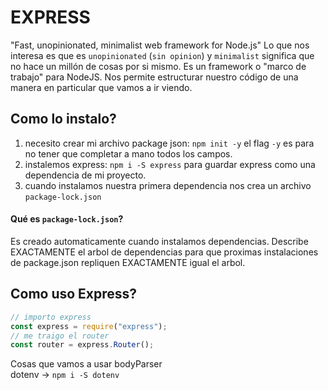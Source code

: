 # EXPRESS
"Fast, unopinionated, minimalist web framework for Node.js"
Lo que nos interesa es que es `unopinionated` (`sin opinion`) y `minimalist` significa que no hace un millón de cosas por si mismo.
Es un framework o "marco de trabajo" para NodeJS. Nos permite estructurar nuestro código de una manera en particular que vamos a ir viendo.

## Como lo instalo?
1) necesito crear mi archivo package json: `npm init -y` el flag `-y` es para no tener que completar a mano todos los campos.
2) instalemos express: `npm i -S express` para guardar express como una dependencia de mi proyecto.
3) cuando instalamos nuestra primera dependencia nos crea un archivo `package-lock.json` 

#### Qué es `package-lock.json`?
Es creado automaticamente cuando instalamos dependencias. 
Describe EXACTAMENTE el arbol de dependencias para que proximas instalaciones de package.json repliquen EXACTAMENTE igual el arbol.

## Como uso Express?
```js
// importo express
const express = require("express");
// me traigo el router
const router = express.Router();
```



Cosas que vamos a usar
bodyParser <br/>
dotenv -> `npm i -S dotenv`